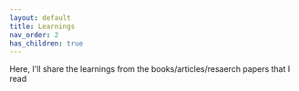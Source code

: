 ```yaml
---
layout: default
title: Learnings
nav_order: 2
has_children: true
---
```


Here, I'll share the learnings from the books/articles/resaerch papers that I read
